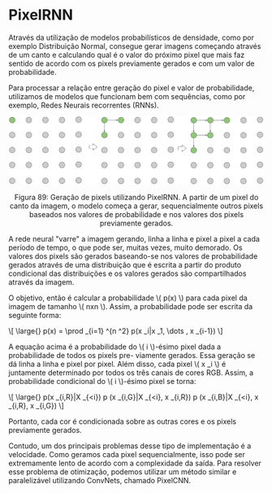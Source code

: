 # PixelRNN

Através da utilização de modelos probabilísticos de densidade, como por exemplo Distribuição Normal,
consegue gerar imagens começando através de um canto e calculando qual é o valor do próximo pixel
que mais faz sentido de acordo com os pixels previamente gerados e com um valor de probabilidade.

Para processar a relação entre geração do pixel e valor de probabilidade, utilizamos de modelos que
funcionam bem com sequências, como por exemplo, Redes Neurais recorrentes (RNNs).

<p align="center">
  <img src="./img/89.png">
</p>

<p align="center">
Figura 89: Geração de pixels utilizando PixelRNN. A partir de um pixel do canto da imagem, o modelo começa a
gerar, sequencialmente outros pixels baseados nos valores de probabilidade e nos valores dos pixels previamente
gerados.
</p>

A rede neural "varre" a imagem gerando, linha a linha e pixel a pixel a cada período de tempo, o que
pode ser, muitas vezes, muito demorado. Os valores dos pixels são gerados baseando-se nos valores
de probabilidade gerados através de uma distribuição que é escrita a partir do produto condicional
das distribuições e os valores gerados são compartilhados através da imagem.

O objetivo, então é calcular a probabilidade \\( p(x) \\) para cada pixel da imagem de tamanho \\( nxn \\).
Assim, a probabilidade pode ser escrita da seguinte forma:

\\[
  \large{} p(x) = \prod _{i=1} ^{n ^2} p(x _i|x _1, \dots , x _{i-1})
\\]

A equação acima é a probabilidade do \\( i \\)-ésimo pixel dada a probabilidade de todos os pixels pre-
viamente gerados. Essa geração se dá linha a linha e pixel por pixel. Além disso, cada pixel \\( x _i \\) é
juntamente determinado por todos os três canais de cores RGB. Assim, a probabilidade condicional
do \\( i \\)-ésimo pixel se torna:  

\\[
  \large{} p(x _{i,R}|X _{<i}) p (x _{i,G}|X _{<i}, x _{i,R})
    p (x _{i,B}|X _{<i}, x _{i,R}, x _{i,G})
\\]

Portanto, cada cor é condicionada sobre as outras cores e os pixels previamente gerados.

Contudo, um dos principais problemas desse tipo de implementação é a velocidade. Como geramos
cada pixel sequencialmente, isso pode ser extremamente lento de acordo com a complexidade da
saída. Para resolver esse problema de otimização, podemos utilizar um método similar e paralelizável
utilizando ConvNets, chamado PixelCNN.
